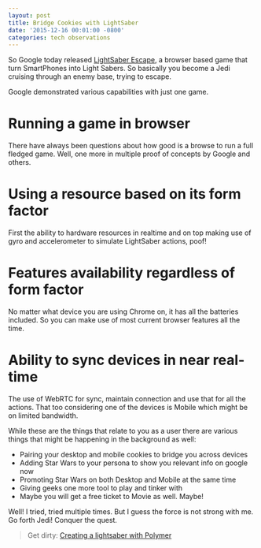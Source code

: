 ```yaml
---
layout: post
title: Bridge Cookies with LightSaber
date: '2015-12-16 00:01:00 -0800'
categories: tech observations
---
```


So Google today released [LightSaber Escape](https://lightsaber.withgoogle.com/), a browser based game that turn SmartPhones into Light Sabers. So basically you become a Jedi cruising through an enemy base, trying to escape.

Google demonstrated various capabilities with just one game.

# Running a game in browser
There have always been questions about how good is a browse to run a full fledged game. Well, one more in multiple proof of concepts by Google and others.

# Using a resource based on its form factor
First the ability to hardware resources in realtime and on top making use of gyro and accelerometer to simulate LightSaber actions, poof!

# Features availability regardless of form factor
No matter what device you are using Chrome on, it has all the batteries included. So you can make use of most current browser features all the time.

# Ability to sync devices in near real-time
The use of WebRTC for sync, maintain connection and use that for all the actions. That too considering one of the devices is Mobile which might be on limited bandwidth.

While these are the things that relate to you as a user there are various things that might be happening in the background as well:  

- Pairing your desktop and mobile cookies to bridge you across devices  
- Adding Star Wars to your persona to show you relevant info on google now  
- Promoting Star Wars on both Desktop and Mobile at the same time  
- Giving geeks one more tool to play and tinker with  
- Maybe you will get a free ticket to Movie as well. Maybe!  

Well! I tried, tried multiple times. But I guess the force is not strong with me. Go forth Jedi! Conquer the quest.

> Get dirty: [Creating a lightsaber with Polymer](https://developers.google.com/web/showcase/case-study/lightsaber?hl=en)
